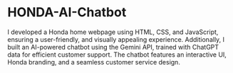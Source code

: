 # HONDA-AI-Chatbot
I developed a Honda home webpage using HTML, CSS, and JavaScript, ensuring a user-friendly, and visually appealing experience. Additionally, I built an AI-powered chatbot using the Gemini API, trained with ChatGPT data for efficient customer support. The chatbot features an interactive UI, Honda branding, and a seamless customer service design.
